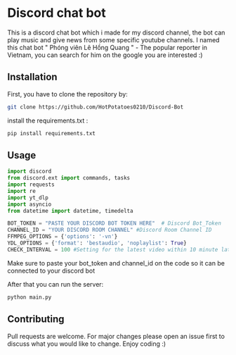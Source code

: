 # Discord chat bot
This is a discord chat bot which i made for my discord channel, the bot can play music and give news from some specific youtube channels. I named this chat bot " Phóng viên Lê Hồng Quang " - The popular reporter in Vietnam, you can search for him on the google you are interested :)

## Installation
First, you have to clone the repository by: 
```bash
git clone https://github.com/HotPotatoes0210/Discord-Bot
```

install the requirements.txt :
```bash
pip install requirements.txt
```

## Usage

```python
import discord
from discord.ext import commands, tasks
import requests
import re
import yt_dlp
import asyncio
from datetime import datetime, timedelta

BOT_TOKEN = "PASTE YOUR DISCORD BOT TOKEN HERE"  # Discord Bot_Token
CHANNEL_ID = "YOUR DISCORD ROOM CHANNEL" #Discord Room Channel ID
FFMPEG_OPTIONS = {'options': '-vn'}
YDL_OPTIONS = {'format': 'bestaudio', 'noplaylist': True}
CHECK_INTERVAL = 100 #Setting for the latest video within 10 minute late
```

Make sure to paste your bot_token and channel_id on the code so it can be connected to your discord bot 

After that you can run the server: 
```bash
python main.py
```

## Contributing
Pull requests are welcome. For major changes please open an issue first to discuss what you would like to change. Enjoy coding :)
